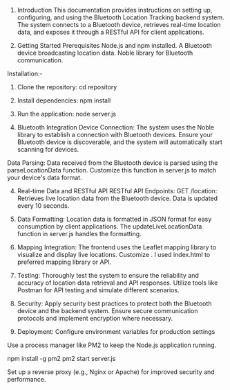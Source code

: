1. Introduction
This documentation provides instructions on setting up, configuring, and using the Bluetooth Location Tracking backend system. The system connects to a Bluetooth device, retrieves real-time location data, and exposes it through a RESTful API for client applications.

2. Getting Started
Prerequisites
Node.js and npm installed.
A Bluetooth device broadcasting location data.
Noble library for Bluetooth communication.


Installation:- 

1. Clone the repository:
cd repository

2. Install dependencies:
npm install

3. Run the application:
node server.js



3. Bluetooth Integration
Device Connection:
The system uses the Noble library to establish a connection with Bluetooth devices. Ensure your Bluetooth device is discoverable, and the system will automatically start scanning for devices.

Data Parsing:
Data received from the Bluetooth device is parsed using the parseLocationData function. Customize this function in server.js to match your device's data format.

4. Real-time Data and RESTful API
RESTful API Endpoints:
GET /location: Retrieves live location data from the Bluetooth device. Data is updated every 10 seconds.

5. Data Formatting:
Location data is formatted in JSON format for easy consumption by client applications. The updateLiveLocationData function in server.js handles the formatting.

6. Mapping Integration:
The frontend uses the Leaflet mapping library to visualize and display live locations. Customize . I used index.html to preferred mapping library or API.

7. Testing:
Thoroughly test the system to ensure the reliability and accuracy of location data retrieval and API responses. Utilize tools like Postman for API testing and simulate different scenarios.

8. Security:
Apply security best practices to protect both the Bluetooth device and the backend system. Ensure secure communication protocols and implement encryption where necessary.

9. Deployment:
Configure environment variables for production settings

Use a process manager like PM2 to keep the Node.js application running.

npm install -g pm2
pm2 start server.js

Set up a reverse proxy (e.g., Nginx or Apache) for improved security and performance.